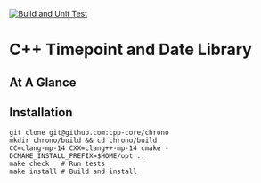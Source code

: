 [![Build and Unit Test](https://github.com/cpp-core/chrono/actions/workflows/build.yaml/badge.svg)](https://github.com/cpp-core/chrono/actions/workflows/build.yaml)

# C++ Timepoint and Date Library

## At A Glance

## Installation

	git clone git@github.com:cpp-core/chrono
	mkdir chrono/build && cd chrono/build
	CC=clang-mp-14 CXX=clang++-mp-14 cmake -DCMAKE_INSTALL_PREFIX=$HOME/opt ..
	make check   # Run tests
	make install # Build and install
